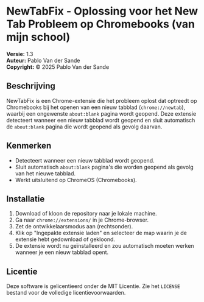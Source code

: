 # NewTabFix - Oplossing voor het New Tab Probleem op Chromebooks (van mijn school)

**Versie:** 1.3  
**Auteur:** Pablo Van der Sande  
**Copyright:** © 2025 Pablo Van der Sande  

## Beschrijving

NewTabFix is een Chrome-extensie die het probleem oplost dat optreedt op Chromebooks bij het openen van een nieuw tabblad (`chrome://newtab`), waarbij een ongewenste `about:blank` pagina wordt geopend. Deze extensie detecteert wanneer een nieuw tabblad wordt geopend en sluit automatisch de `about:blank` pagina die wordt geopend als gevolg daarvan.

## Kenmerken

- Detecteert wanneer een nieuw tabblad wordt geopend.
- Sluit automatisch `about:blank` pagina's die worden geopend als gevolg van het nieuwe tabblad.
- Werkt uitsluitend op ChromeOS (Chromebooks).

## Installatie

1. Download of kloon de repository naar je lokale machine.
2. Ga naar `chrome://extensions/` in je Chrome-browser.
3. Zet de ontwikkelaarsmodus aan (rechtsonder).
4. Klik op "Ingepakte extensie laden" en selecteer de map waarin je de extensie hebt gedownload of gekloond.
5. De extensie wordt nu geïnstalleerd en zou automatisch moeten werken wanneer je een nieuw tabblad opent.

## Licentie

Deze software is gelicentieerd onder de MIT Licentie. Zie het `LICENSE` bestand voor de volledige licentievoorwaarden.
